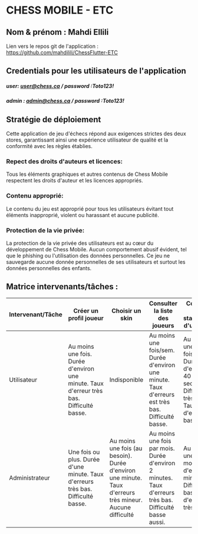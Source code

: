 # CHESS MOBILE - ETC
## Nom & prénom : Mahdi Ellili
Lien vers le repos git de l'application : https://github.com/mahdilili/ChessFlutter-ETC

## Credentials pour les utilisateurs de l'application
##### user: user@chess.ca  / password :Toto123!

##### admin : admin@chess.ca  / password :Toto123!

## Stratégie de déploiement

Cette application de jeu d'échecs répond aux exigences strictes des deux stores, garantissant ainsi une expérience utilisateur de qualité et la conformité avec les règles établies.
### Repect des droits d'auteurs et licences:
Tous les éléments graphiques et autres contenus de Chess Mobile respectent les droits d'auteur
et les licences appropriés.
### Contenu approprié:
Le contenu du jeu est approprié pour tous les utilisateurs évitant tout éléments inapproprié, violent ou
harassant et aucune publicité.
### Protection de la vie privée:
La protection de la vie privée des utilisateurs est au cœur du développement de Chess Mobile. Aucun comportement abusif évident, tel que le phishing ou l'utilisation des données personnelles. Ce jeu ne sauvegarde
aucune donnée personnelles de ses utilisateurs et surtout les données personnelles des enfants.


## Matrice intervenants/tâches :


| Intervenant/Tâche                | Créer un profil joueur | Choisir un skin | Consulter la liste des joueurs | Consulter les statistiques d'un joueur | Créer et commencer une partie |
|-----------------------------------|------------------------|-----------------|---------------------------------|-----------------------------------------|------------------|
| Utilisateur                       | Au moins une fois. &nbsp; Durée d'environ une minute.&nbsp;Taux d'erreur très bas. Difficulté basse.                    | Indisponible               | Au moins une fois/sem. Durée d'environ une minute. Taux d'erreurs est très bas. Difficulté basse.                               |           Au moins une fois/jour. Durée d'environ 40 secondes. Difficulté très basse. Taux d'erreurs bas.                             |Au moins une fois par jour. Durée d'environ 15 minutes selon le joueur. Difficulté élevé. Taux d'erreurs moyen.      |            |
| Administrateur                    | Une fois ou plus. Durée d'une minute. Taux d'erreurs très bas. Difficulté basse.                      | Au moins une fois (au besoin). Durée d'environ une minute. Taux d'erreurs très mineur. Aucune difficulté               | Au moins une fois par mois. Durée d'environ 2 minutes. Taux d'erreurs très bas. Difficulté basse aussi.                               | Au moins une fois par mois. Durée d'environ 1 minute. Difficulté basse. Taux d'erreurs très bas.                                       | Au moins une fois par 3 mois (lors des tests). Durée d'environ 20 minutes. Difficulté moyenne. Taux d'erreurs moyen                |



